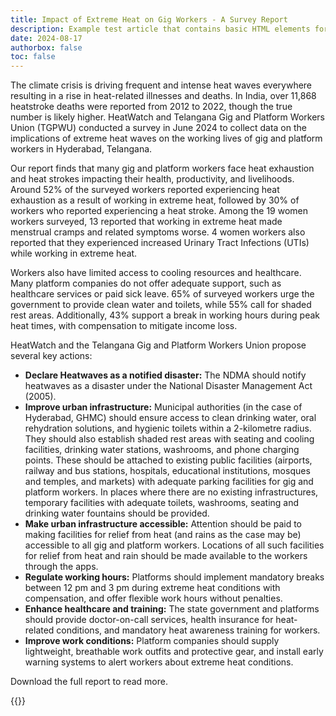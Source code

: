 ```yaml
---
title: Impact of Extreme Heat on Gig Workers - A Survey Report
description: Example test article that contains basic HTML elements for text formatting on the Web.
date: 2024-08-17
authorbox: false
toc: false
---
```


The climate crisis is driving frequent and intense heat waves everywhere resulting in a rise in heat-related illnesses and deaths. In India, over 11,868 heatstroke deaths were reported from 2012 to 2022, though the true number is likely higher. HeatWatch and Telangana Gig and Platform Workers Union (TGPWU) conducted a survey in June 2024 to collect data on the implications of extreme heat waves on the working lives of gig and platform workers in Hyderabad, Telangana. 

Our report finds that many gig and platform workers face heat exhaustion and heat strokes impacting their health, productivity, and livelihoods. Around 52% of the surveyed workers reported experiencing heat exhaustion as a result of working in extreme heat, followed by 30% of workers who reported experiencing a heat stroke. Among the 19 women workers surveyed, 13 reported that working in extreme heat made menstrual cramps and related symptoms worse. 4 women workers also reported that they experienced increased Urinary Tract Infections (UTIs) while working in extreme heat. 

Workers also have limited access to cooling resources and healthcare. Many platform companies do not offer adequate support, such as healthcare services or paid sick leave. 65% of surveyed workers urge the government to provide clean water and toilets, while 55% call for shaded rest areas. Additionally, 43% support a break in working hours during peak heat times, with compensation to mitigate income loss.

HeatWatch and the Telangana Gig and Platform Workers Union propose several key actions:

* __Declare Heatwaves as a notified disaster:__ The NDMA should notify heatwaves as a disaster under the National Disaster Management Act (2005).
* __Improve urban infrastructure:__ Municipal authorities (in the case of Hyderabad, GHMC) should ensure access to clean drinking water, oral rehydration solutions, and hygienic toilets within a 2-kilometre radius. They should also establish shaded rest areas with seating and cooling facilities, drinking water stations, washrooms, and phone charging points. These should be attached to existing public facilities (airports, railway and bus stations, hospitals, educational institutions, mosques and temples, and markets) with adequate parking facilities for gig and platform workers. In places where there are no existing infrastructures, temporary facilities with adequate toilets, washrooms, seating and drinking water fountains should be provided.
* __Make urban infrastructure accessible:__ Attention should be paid to making facilities for relief from heat (and rains as the case may be) accessible to all gig and platform workers. Locations of all such facilities for relief from heat and rain should be made available to the workers through the apps. 
* __Regulate working hours:__ Platforms should implement mandatory breaks between 12 pm and 3 pm during extreme heat conditions with compensation, and offer flexible work hours without penalties. 
* __Enhance healthcare and training:__ The state government and platforms should provide doctor-on-call services, health insurance for heat-related conditions, and mandatory heat awareness training for workers.
* __Improve work conditions:__ Platform companies should supply lightweight, breathable work outfits and protective gear, and install early warning systems to alert workers about extreme heat conditions.

Download the full report to read more. 

{{<pdf url="./report.pdf" >}}